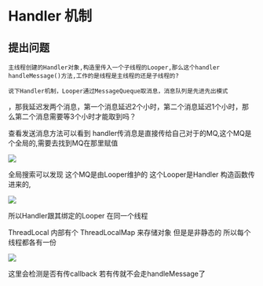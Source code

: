 # Handler 机制

## 提出问题


    主线程创建的Handler对象,构造里传入一个子线程的Looper,那么这个handler handleMessage()方法,工作的是线程是主线程的还是子线程的?

    说下Handler机制，Looper通过MessageQueque取消息，消息队列是先进先出模式
，那我延迟发两个消息，第一个消息延迟2个小时，第二个消息延迟1个小时，那么第二个消息需要等3个小时才能取到吗？


查看发送消息方法可以看到 handler传消息是直接传给自己对于的MQ,这个MQ是个全局的,需要去找到MQ在那里赋值

![](https://upload-images.jianshu.io/upload_images/61189-2b8245b68a041291.jpg)

全局搜索可以发现 这个MQ是由Looper维护的 这个Looper是Handler 构造函数传进来的,

![](https://upload-images.jianshu.io/upload_images/61189-6337151f183cfeea.jpg)

所以Handler跟其绑定的Looper 在同一个线程

ThreadLocal 内部有个 ThreadLocalMap 来存储对象 但是是非静态的 所以每个线程都各有一份

![](https://upload-images.jianshu.io/upload_images/61189-8a0f9cc3e6728cf3.jpg)

这里会检测是否有传callback 若有传就不会走handleMessage了
